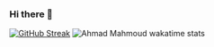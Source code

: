 ### Hi there 👋
[![GitHub Streak](https://github-readme-streak-stats.herokuapp.com?user=ja03&theme=blueberry&date_format=M%20j%5B%2C%20Y%5D)](https://git.io/streak-stats)
![Ahmad Mahmoud wakatime stats](https://github-readme-stats.vercel.app/api/wakatime?username=ja03&layout=compact&theme=blue-green)
